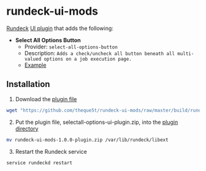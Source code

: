 # rundeck-ui-mods

[Rundeck](https://www.rundeck.com/) [UI plugin](https://rundeck.org/docs/developer/ui-plugins.html) that adds the following:
* __Select All Options Button__
    - Provider: `select-all-options-button` 
    - Description: `Adds a check/uncheck all button beneath all multi-valued options on a job execution page.`
    - [Example](docs/en-US/selectAllOptionsButton/example.md)

## Installation

1. Download the [plugin file](https://github.com/theque5t/rundeck-ui-mods/raw/master/build/rundeck-ui-mods-1.0.0-plugin.zip)

```sh
wget "https://github.com/theque5t/rundeck-ui-mods/raw/master/build/rundeck-ui-mods-1.0.0-plugin.zip"
```

2. Put the plugin file, selectall-options-ui-plugin.zip, into the [plugin directory](https://rundeck.org/docs/developer/plugin-development.html)

```sh
mv rundeck-ui-mods-1.0.0-plugin.zip /var/lib/rundeck/libext
```

3. Restart the Rundeck service

```sh
service rundeckd restart
```